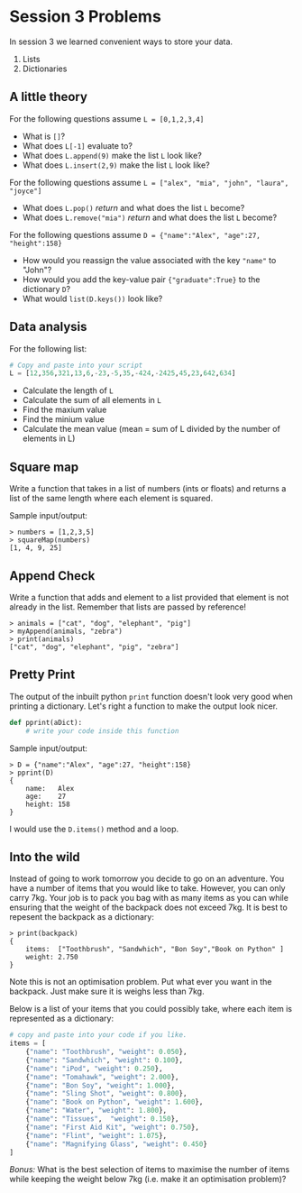 # Session 3 Problems

In session 3 we learned convenient ways to store your data.

1. Lists
2. Dictionaries

## A little theory

For the following questions assume `L = [0,1,2,3,4]`

- What is `[]`?
- What does `L[-1]` evaluate to?
- What does `L.append(9)` make the list `L` look like?
- What does `L.insert(2,9)` make the list `L` look like?

For the following questions assume `L = ["alex", "mia", "john", "laura", "joyce"]`

- What does `L.pop()` *return* and what does the list `L` become?
- What does `L.remove("mia")` *return* and what does the list `L` become?

For the following questions assume `D = {"name":"Alex", "age":27, "height":158}`

- How would you reassign the value associated with the key `"name"` to "John"?
- How would you add the key-value pair `{"graduate":True}` to the dictionary `D`?
- What would `list(D.keys())` look like?


## Data analysis

For the following list:
```py
# Copy and paste into your script
L = [12,356,321,13,6,-23,-5,35,-424,-2425,45,23,642,634]
```

- Calculate the length of `L`
- Calculate the sum of all elements in `L`
- Find the maxium value
- Find the minium value
- Calculate the mean value (mean = sum of L divided by the number of elements in L)



## Square map

Write a function that takes in a list of numbers (ints or floats) and returns a list of the same length where each element is squared.

Sample input/output:
```
> numbers = [1,2,3,5]
> squareMap(numbers)
[1, 4, 9, 25]
```

## Append Check

Write a function that adds and element to a list provided that element is not already in the list. Remember that lists are passed by reference!

```
> animals = ["cat", "dog", "elephant", "pig"]
> myAppend(animals, "zebra")
> print(animals)
["cat", "dog", "elephant", "pig", "zebra"]
```


## Pretty Print

The output of the inbuilt python `print` function doesn't look very good when printing a dictionary. Let's right a function to make the output look nicer.

```py
def pprint(aDict):
	# write your code inside this function
```

Sample input/output:
```
> D = {"name":"Alex", "age":27, "height":158}
> pprint(D)
{
	name:	Alex
	age:	27
	height:	158
}
```
I would use the `D.items()` method and a loop.


## Into the wild

Instead of going to work tomorrow you decide to go on an adventure. You have a number of items that you would like to take. However, you can only carry 7kg. Your job is to pack you bag with as many items as you can while ensuring that the weight of the backpack does not exceed 7kg. It is best to repesent the backpack as a dictionary:

```
> print(backpack)
{
	items:	["Toothbrush", "Sandwhich", "Bon Soy","Book on Python" ]
	weight:	2.750
}
```

Note this is not an optimisation problem. Put what ever you want in the backpack. Just make sure it is weighs less than 7kg.


Below is a list of your items that you could possibly take, where each item is represented as a dictionary:

```py
# copy and paste into your code if you like.
items = [
	{"name": "Toothbrush", "weight": 0.050},
	{"name": "Sandwhich", "weight": 0.100},
	{"name": "iPod", "weight": 0.250},
	{"name": "Tomahawk", "weight": 2.000},
	{"name": "Bon Soy", "weight": 1.000},
	{"name": "Sling Shot", "weight": 0.800},
	{"name": "Book on Python", "weight": 1.600},
	{"name": "Water", "weight": 1.800},
	{"name": "Tissues",  "weight": 0.150},
	{"name": "First Aid Kit", "weight": 0.750},
	{"name": "Flint", "weight": 1.075},
	{"name": "Magnifying Glass", "weight": 0.450}
]
```

*Bonus:* What is the best selection of items to maximise the number of items while keeping the weight below 7kg (i.e. make it an optimisation problem)?
